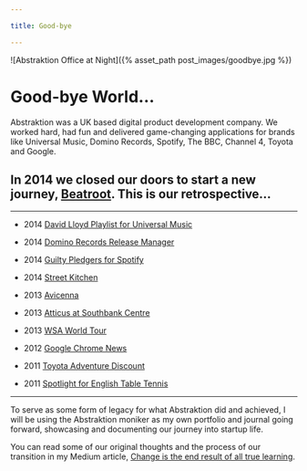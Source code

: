 ```yaml
---

title: Good-bye

---
```


![Abstraktion Office at Night]({% asset_path post_images/goodbye.jpg %})

# Good-bye World&hellip;

Abstraktion was a UK based digital product development company. We worked hard, had fun and delivered game-changing applications for brands like Universal Music, Domino Records, Spotify, The BBC, Channel 4, Toyota and Google.

## In 2014 we closed our doors to start a new journey, [Beatroot](http://beatroot.com). This is our retrospective&hellip;

***

* 2014 [David Lloyd Playlist for Universal Music](/projects/david-lloyd-playlist.html)

* 2014 [Domino Records Release Manager](/projects/domino-release-manager.html)

* 2014 [Guilty Pledgers for Spotify](/projects/guilty-pledgers.html)

* 2014 [Street Kitchen](/projects/street-kitchen.html)

* 2013 [Avicenna](/projects/avicenna.html)

* 2013 [Atticus at Southbank Centre](/projects/atticus.html)

* 2013 [WSA World Tour](/projects/wsa-world-tour.html)

* 2012 [Google Chrome News](/projects/chrome-news.html)

* 2011 [Toyota Adventure Discount](/projects/adventure-discount.html)

* 2011 [Spotlight for English Table Tennis](/projects/spotlight.html)

***

To serve as some form of legacy for what Abstraktion did and achieved, I will be using the Abstraktion moniker as my own portfolio and journal going forward, showcasing and documenting our journey into startup life.

You can read some of our original thoughts and the process of our transition in my Medium article, [Change is the end result of all true learning](https://medium.com/@chrsgrrtt/change-is-the-end-result-of-all-true-learning-d73d9dd724d6).

